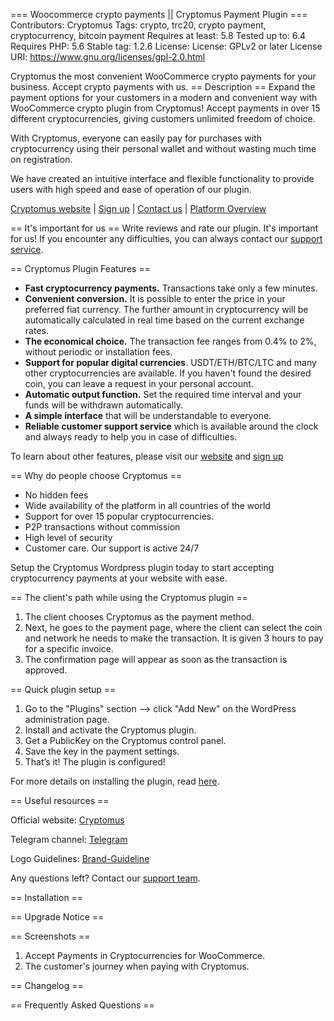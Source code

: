 === Woocommerce crypto payments || Cryptomus Payment Plugin ===
Contributors: Cryptomus
Tags: crypto, trc20, crypto payment, cryptocurrency, bitcoin payment
Requires at least: 5.8
Tested up to: 6.4
Requires PHP: 5.6
Stable tag: 1.2.6
License: License: GPLv2 or later
License URI: https://www.gnu.org/licenses/gpl-2.0.html

Cryptomus the most convenient WooCommerce crypto payments for your business. Accept crypto payments with us.
== Description ==
Expand the payment options for your customers in a modern and convenient way with WooCommerce crypto plugin from Cryptomus! Accept payments in over 15 different cryptocurrencies, giving customers unlimited freedom of choice.

With Cryptomus, everyone can easily pay for purchases with cryptocurrency using their personal wallet and without wasting much time on registration.

We have created an intuitive interface and flexible functionality to provide users with high speed and ease of operation of our plugin.

[Cryptomus website](https://cryptomus.com/?utm_source=wordpress&utm_medium=plugin-description) | [Sign up](https://app.cryptomus.com/?utm_source=wordpress&utm_medium=plugin-description) | [Contact us](https://t.me/cryptomussupport) | [Platform Overview](https://www.youtube.com/watch?v=MqdfrZgfoBo&t)


== It's important for us ==
Write reviews and rate our plugin. It's important for us! 
If you encounter any difficulties, you can always contact our [support service](https://t.me/cryptomus_complaints).


== Сryptomus Plugin Features ==

* **Fast cryptocurrency payments.** Transactions take only a few minutes.
* **Convenient conversion.** It is possible to enter the price in your preferred fiat currency. The further amount in cryptocurrency will be automatically calculated in real time based on the current exchange rates.
* **The economical choice.** The transaction fee ranges from 0.4% to 2%, without periodic or installation fees.
* **Support for popular digital currencies**. USDT/ETH/BTC/LTC and many other cryptocurrencies are available. If you haven't found the desired coin, you can leave a request in your personal account.
* **Automatic output function.** Set the required time interval and your funds will be withdrawn automatically.
* **A simple interface** that will be understandable to everyone.
* **Reliable customer support service** which is available around the clock and always ready to help you in case of difficulties.

To learn about other features, please visit our [website](https://cryptomus.com/?utm_source=wordpress&utm_medium=plugin-description) and [sign up](https://app.cryptomus.com/?utm_source=wordpress&utm_medium=plugin-description)


== Why do people choose Cryptomus ==

* No hidden fees
* Wide availability of the platform in all countries of the world
* Support for over 15 popular cryptocurrencies.
* P2P transactions without commission
* High level of security
* Customer care. Our support is active 24/7

Setup the Cryptomus Wordpress plugin today to start accepting cryptocurrency payments at your website with ease. 


== The client's path while using the Cryptomus plugin ==

1. The client chooses Cryptomus as the payment method.
2. Next, he goes to the payment page, where the client can select the coin and network he needs to make the transaction. It is given 3 hours to pay for a specific invoice.
3. The confirmation page will appear as soon as the transaction is approved.


== Quick plugin setup ==

1. Go to the "Plugins" section —> click "Add New" on the WordPress administration page.
2. Install and activate the Cryptomus plugin.
3. Get a PublicKey on the Cryptomus control panel.
4. Save the key in the payment settings.
5. That’s it! The plugin is configured!

For more details on installing the plugin, read [here](https://cryptomus.com/blog/how-to-accept-crypto-on-your-wordpress-website-with-woocommerce-payment-plugin/?utm_source=wordpress&utm_medium=plugin-description).

== Useful resources ==

Official website: [Cryptomus](https://cryptomus.com/?utm_source=wordpress&utm_medium=plugin-description)

Telegram channel: [Telegram](https://t.me/cryptomus_com)

Logo Guidelines: [Brand-Guideline](https://cryptomus.com/brand-guideline/?utm_source=wordpress&utm_medium=plugin-description)


Any questions left? Contact our [support team](https://t.me/cryptomussupport).			


== Installation ==
 
== Upgrade Notice ==
 
== Screenshots ==
 1. Accept Payments in Cryptocurrencies for WooCommerce.
 2. The customer's journey when paying with Cryptomus.

== Changelog ==
 
== Frequently Asked Questions ==
 

